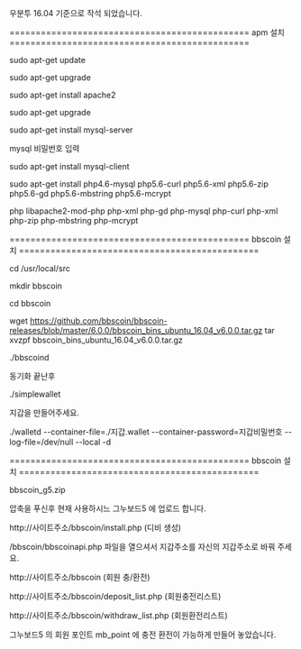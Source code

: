 우분투 16.04 기준으로 작석 되었습니다.

============================================== apm 설치 ==============================================

sudo apt-get update

sudo apt-get upgrade

sudo apt-get install apache2

sudo apt-get upgrade

sudo apt-get install mysql-server

mysql 비밀번호 입력

sudo apt-get install mysql-client

sudo apt-get install php4.6-mysql php5.6-curl php5.6-xml php5.6-zip php5.6-gd php5.6-mbstring php5.6-mcrypt

php libapache2-mod-php php-xml php-gd php-mysql php-curl php-xml php-zip php-mbstring  php-mcrypt







============================================== bbscoin 설치 ==============================================

cd /usr/local/src

mkdir bbscoin

cd bbscoin

wget https://github.com/bbscoin/bbscoin-releases/blob/master/6.0.0/bbscoin_bins_ubuntu_16.04_v6.0.0.tar.gz
tar xvzpf bbscoin_bins_ubuntu_16.04_v6.0.0.tar.gz


./bbscoind

동기화 끝난후

./simplewallet

지갑을 만들어주세요.

./walletd --container-file=./지갑.wallet --container-password=지갑비밀번호 --log-file=/dev/null --local -d




============================================== bbscoin 설치 ==============================================

bbscoin_g5.zip

압축을 푸신후 현재 사용하시느 그누보드5 에 업로드 합니다.

http://사이트주소/bbscoin/install.php (디비 생성)

/bbscoin/bbscoinapi.php 파일을 열으셔서 지갑주소를 자신의 지갑주소로 바꿔 주세요.


http://사이트주소/bbscoin				(회원 충/환전)

http://사이트주소/bbscoin/deposit_list.php		(회원충전리스트)

http://사이트주소/bbscoin/withdraw_list.php		(회원환전리스트)







그누보드5 의 회원 포인트 mb_point 에 충전 환전이 가능하게 만들어 놓았습니다.


